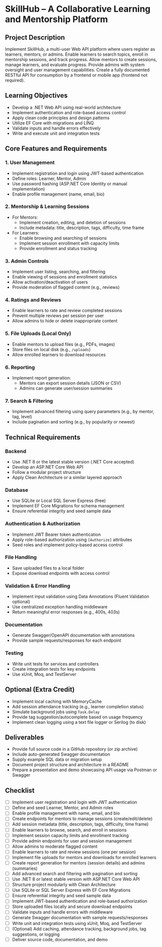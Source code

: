 # SkillHub – A Collaborative Learning and Mentorship Platform

## Project Description

Implement SkillHub, a multi-user Web API platform where users register as learners, mentors, or admins. Enable learners to search topics, enroll in mentorship sessions, and track progress. Allow mentors to create sessions, manage learners, and evaluate progress. Provide admins with system oversight and user management capabilities. Create a fully documented RESTful API for consumption by a frontend or mobile app (frontend not required).

## Learning Objectives

- Develop a .NET Web API using real-world architecture
- Implement authentication and role-based access control
- Apply clean code principles and design patterns
- Utilize EF Core with migrations and LINQ
- Validate inputs and handle errors effectively
- Write and execute unit and integration tests

## Core Features and Requirements

### 1. User Management
- Implement registration and login using JWT-based authentication
- Define roles: Learner, Mentor, Admin
- Use password hashing (ASP.NET Core Identity or manual implementation)
- Enable profile management (name, email, bio)

### 2. Mentorship & Learning Sessions
- For Mentors:
  - Implement creation, editing, and deletion of sessions
  - Include metadata: title, description, tags, difficulty, time frame
- For Learners:
  - Enable browsing and searching of sessions
  - Implement session enrollment with capacity limits
  - Provide enrollment and status tracking

### 3. Admin Controls
- Implement user listing, searching, and filtering
- Enable viewing of sessions and enrollment statistics
- Allow activation/deactivation of users
- Provide moderation of flagged content (e.g., reviews)

### 4. Ratings and Reviews
- Enable learners to rate and review completed sessions
- Prevent multiple reviews per session per user
- Allow admins to hide or delete inappropriate content

### 5. File Uploads (Local Only)
- Enable mentors to upload files (e.g., PDFs, images)
- Store files on local disk (e.g., `/uploads`)
- Allow enrolled learners to download resources

### 6. Reporting
- Implement report generation:
  - Mentors can export session details (JSON or CSV)
  - Admins can generate user/session summaries

### 7. Search & Filtering
- Implement advanced filtering using query parameters (e.g., by mentor, tag, level)
- Include pagination and sorting (e.g., by popularity or newest)

## Technical Requirements

### Backend
- Use .NET 8 or the latest stable version (.NET Core accepted)
- Develop an ASP.NET Core Web API
- Follow a modular project structure
- Apply Clean Architecture or a similar layered approach

### Database
- Use SQLite or Local SQL Server Express (free)
- Implement EF Core Migrations for schema management
- Ensure referential integrity and seed sample data

### Authentication & Authorization
- Implement JWT Bearer token authentication
- Apply role-based authorization using `[Authorize]` attributes
- Seed roles and implement policy-based access control

### File Handling
- Save uploaded files to a local folder
- Expose download endpoints with access control

### Validation & Error Handling
- Implement input validation using Data Annotations (Fluent Validation optional)
- Use centralized exception handling middleware
- Return meaningful error responses (e.g., 400s, 403s)

### Documentation
- Generate Swagger/OpenAPI documentation with annotations
- Provide sample requests/responses for each endpoint

### Testing
- Write unit tests for services and controllers
- Create integration tests for key endpoints
- Use xUnit, Moq, and TestServer

## Optional (Extra Credit)
- Implement local caching with MemoryCache
- Add session attendance tracking (e.g., learner completion status)
- Simulate background jobs using `Task.Delay`
- Provide tag suggestion/autocomplete based on usage frequency
- Implement clean logging using a text file logger or Serilog (to disk)

## Deliverables
- Provide full source code in a GitHub repository (or zip archive)
- Include auto-generated Swagger documentation
- Supply example SQL data or migration setup
- Document project structure and architecture in a README
- Prepare a presentation and demo showcasing API usage via Postman or Swagger

## Checklist
- [ ] Implement user registration and login with JWT authentication
- [ ] Define and seed Learner, Mentor, and Admin roles
- [ ] Enable profile management with name, email, and bio
- [ ] Create endpoints for mentors to manage sessions (create/edit/delete)
- [ ] Add session metadata (title, description, tags, difficulty, time frame)
- [ ] Enable learners to browse, search, and enroll in sessions
- [ ] Implement session capacity limits and enrollment tracking
- [ ] Provide admin endpoints for user and session management
- [ ] Allow admins to moderate flagged content
- [ ] Enable learners to rate and review sessions (one per session)
- [ ] Implement file uploads for mentors and downloads for enrolled learners
- [ ] Create report generation for mentors (session details) and admins (summaries)
- [ ] Add advanced search and filtering with pagination and sorting
- [ ] Use .NET 8 or latest stable version with ASP.NET Core Web API
- [ ] Structure project modularly with Clean Architecture
- [ ] Use SQLite or SQL Server Express with EF Core Migrations
- [ ] Ensure referential integrity and seed sample data
- [ ] Implement JWT-based authentication and role-based authorization
- [ ] Store uploaded files locally and secure download endpoints
- [ ] Validate inputs and handle errors with middleware
- [ ] Generate Swagger documentation with sample requests/responses
- [ ] Write unit and integration tests using xUnit, Moq, and TestServer
- [ ] (Optional) Add caching, attendance tracking, background jobs, tag suggestions, or logging
- [ ] Deliver source code, documentation, and demo

